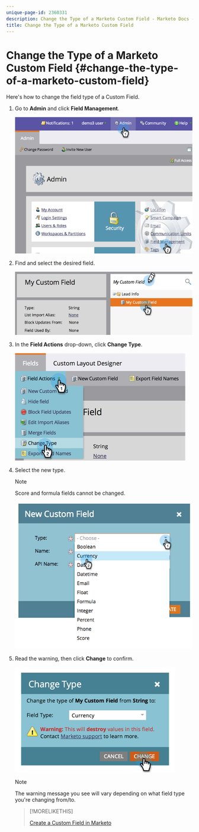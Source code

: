 ```yaml
---
unique-page-id: 2360331
description: Change the Type of a Marketo Custom Field - Marketo Docs - Product Documentation
title: Change the Type of a Marketo Custom Field
---
```


# Change the Type of a Marketo Custom Field {#change-the-type-of-a-marketo-custom-field}

Here's how to change the field type of a Custom Field.

1. Go to **Admin** and click **Field Management**.

   ![](assets/image2014-9-18-13-3a4-3a39.png)

1. Find and select the desired field.

   ![](assets/image2014-9-18-13-3a4-3a48.png)

1. In the **Field Actions** drop-down, click **Change Type**.

   ![](assets/image2014-9-18-13-3a4-3a57.png)

1. Select the new type.

   >[!NOTE]
   >
   >Score and formula fields cannot be changed.

   ![](assets/image2015-4-22-9-3a39-3a3.png)

1. Read the warning, then click **Change** to confirm.

   ![](assets/image2014-9-18-13-3a5-3a23.png)

   >[!NOTE]
   >
   >The warning message you see will vary depending on what field type you're changing from/to.

   >[!MORELIKETHIS]
   >
   >[Create a Custom Field in Marketo](/help/marketo/product-docs/administration/field-management/create-a-custom-field-in-marketo.md)

